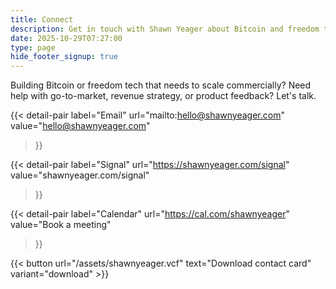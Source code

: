 ```yaml
---
title: Connect
description: Get in touch with Shawn Yeager about Bitcoin and freedom tech go-to-market strategy, revenue operations, or product feedback. Contact via email, Signal, or schedule a call.
date: 2025-10-29T07:27:00
type: page
hide_footer_signup: true
---
```

Building Bitcoin or freedom tech that needs to scale commercially? Need help with go-to-market, revenue strategy, or product feedback? Let's talk.

<div class="contact-section">

{{< detail-pair
    label="Email"
    url="mailto:hello@shawnyeager.com"
    value="hello@shawnyeager.com"
>}}

{{< detail-pair
    label="Signal"
    url="https://shawnyeager.com/signal"
    value="shawnyeager.com/signal"
>}}

{{< detail-pair
    label="Calendar"
    url="https://cal.com/shawnyeager"
    value="Book a meeting"
>}}

</div>

{{< button url="/assets/shawnyeager.vcf" text="Download contact card" variant="download" >}}
